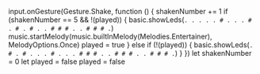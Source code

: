 input.onGesture(Gesture.Shake, function () {
    shakenNumber += 1
    if (shakenNumber == 5 && !(played)) {
        basic.showLeds(`
            . . . . .
            # . . . #
            . # . # .
            . # # # .
            . # # # .
            `)
        music.startMelody(music.builtInMelody(Melodies.Entertainer), MelodyOptions.Once)
        played = true
    } else if (!(played)) {
        basic.showLeds(`
            . # . # .
            . . # . .
            . # # # .
            . # # # .
            . # # # .
            `)
    }
})
let shakenNumber = 0
let played = false
played = false